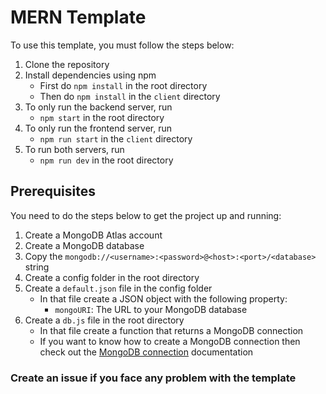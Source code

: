 # MERN Template

To use this template, you must follow the steps below:

1. Clone the repository
2. Install dependencies using npm
    - First do `npm install` in the root directory
    - Then do `npm install` in the `client` directory
3. To only run the backend server, run
    - `npm start` in the root directory
4. To only run the frontend server, run
    - `npm run start` in the `client` directory
5. To run both servers, run
    - `npm run dev` in the root directory

## Prerequisites

You need to do the steps below to get the project up and running:

1. Create a MongoDB Atlas account
2. Create a MongoDB database
3. Copy the `mongodb://<username>:<password>@<host>:<port>/<database>` string
4. Create a config folder in the root directory
5. Create a `default.json` file in the config folder
    - In that file create a JSON object with the following property:
        - `mongoURI`: The URL to your MongoDB database
6. Create a `db.js` file in the root directory
    - In that file create a function that returns a MongoDB connection
    - If you want to know how to create a MongoDB connection then check out
      the [MongoDB connection](https://docs.mongodb.com/manual/reference/method/connect/)
      documentation

### Create an issue if you face any problem with the template
